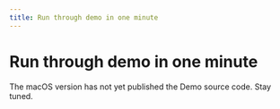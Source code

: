 ```yaml
---
title: Run through demo in one minute
---
```

# Run through demo in one minute

The macOS version has not yet published the Demo source code. Stay
tuned.

